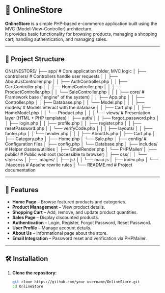 # 🛒 OnlineStore

**OnlineStore** is a simple PHP-based e-commerce application built using the MVC (Model-View-Controller) architecture.  
It provides basic functionality for browsing products, managing a shopping cart, handling authentication, and managing sales.  

---

## 📂 Project Structure

ONLINESTORE/
├── app/ # Core application folder, MVC logic
│ ├── controllers/ # Controllers handle user requests
│ │ ├── AboutUsController.php
│ │ ├── AuthController.php
│ │ ├── CartController.php
│ │ ├── HomeController.php
│ │ ├── ProductController.php
│ │ └── SaleController.php
│ │
│ ├── core/ # Framework base ("engine" of the system)
│ │ ├── App.php
│ │ ├── Controller.php
│ │ ├── Database.php
│ │ └── Model.php
│ │
│ ├── models/ # Models interact with the database
│ │ ├── Cart.php
│ │ ├── HomeModel.php
│ │ └── Product.php
│ │
│ └── views/ # Presentation layer (HTML + PHP templates)
│ ├── auth/
│ │ ├── forgot_password.php
│ │ ├── login.php
│ │ ├── profile.php
│ │ ├── register.php
│ │ ├── resetPassword.php
│ │ └── verifyCode.php
│ │
│ ├── layouts/
│ │ ├── footer.php
│ │ └── header.php
│ │
│ ├── AboutUs.php
│ ├── Cart.php
│ ├── Category.php
│ ├── Home.php
│ └── Sale.php
│
├── config/ # Configuration files
│ ├── config.php
│ └── Database.php
│
├── includes/ # Helper classes/utilities
│ ├── EmailRender.php
│ └── PHPMailer/
│
├── public/ # Public web root (accessible to browser)
│ ├── css/
│ │ └── style.css
│ ├── images/
│ ├── js/
│ │ └── main.js
│ ├── index.php
│ └── .htaccess # Apache rewrite rules
│
└── README.md # Project documentation

---

## 🚀 Features

- **Home Page** – Browse featured products and categories.
- **Product Management** – View product details.
- **Shopping Cart** – Add, remove, and update product quantities.
- **Sales Page** – Display discounted products.
- **Authentication** – Login, Register, Forgot Password, Reset Password.
- **User Profile** – Manage account details.
- **About Us** – Informational page about the store.
- **Email Integration** – Password reset and verification via PHPMailer.

---

## 🛠️ Installation

1. **Clone the repository:**
   ```bash
   git clone https://github.com/your-username/OnlineStore.git
   cd OnlineStore
